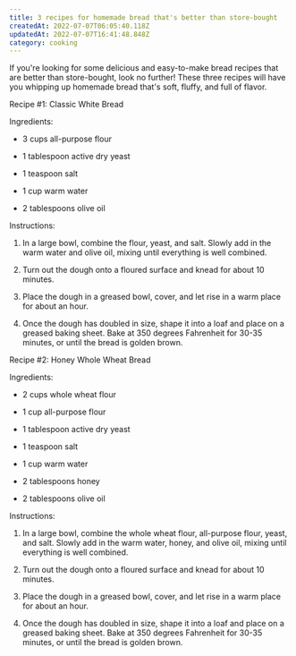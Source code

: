 ```yaml
---
title: 3 recipes for homemade bread that's better than store-bought
createdAt: 2022-07-07T06:05:40.118Z
updatedAt: 2022-07-07T16:41:48.848Z
category: cooking
---
```


If you're looking for some delicious and easy-to-make bread recipes that are better than store-bought, look no further! These three recipes will have you whipping up homemade bread that's soft, fluffy, and full of flavor.

Recipe #1: Classic White Bread

Ingredients:

- 3 cups all-purpose flour

- 1 tablespoon active dry yeast

- 1 teaspoon salt

- 1 cup warm water

- 2 tablespoons olive oil

Instructions:

1. In a large bowl, combine the flour, yeast, and salt. Slowly add in the warm water and olive oil, mixing until everything is well combined.

2. Turn out the dough onto a floured surface and knead for about 10 minutes.

3. Place the dough in a greased bowl, cover, and let rise in a warm place for about an hour.

4. Once the dough has doubled in size, shape it into a loaf and place on a greased baking sheet. Bake at 350 degrees Fahrenheit for 30-35 minutes, or until the bread is golden brown.

Recipe #2: Honey Whole Wheat Bread

Ingredients:

- 2 cups whole wheat flour

- 1 cup all-purpose flour

- 1 tablespoon active dry yeast

- 1 teaspoon salt

- 1 cup warm water

- 2 tablespoons honey

- 2 tablespoons olive oil

Instructions:

1. In a large bowl, combine the whole wheat flour, all-purpose flour, yeast, and salt. Slowly add in the warm water, honey, and olive oil, mixing until everything is well combined.

2. Turn out the dough onto a floured surface and knead for about 10 minutes.

3. Place the dough in a greased bowl, cover, and let rise in a warm place for about an hour.

4. Once the dough has doubled in size, shape it into a loaf and place on a greased baking sheet. Bake at 350 degrees Fahrenheit for 30-35 minutes, or until the bread is golden brown.
